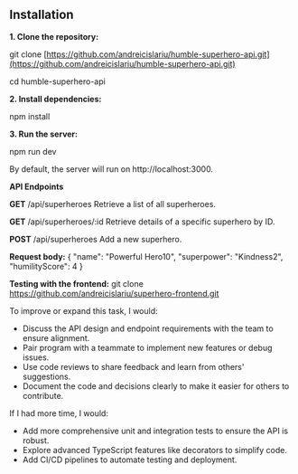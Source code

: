 ## Installation

**1. Clone the repository:**

git clone [https://github.com/andreicislariu/humble-superhero-api.git](https://github.com/andreicislariu/humble-superhero-api.git)

cd humble-superhero-api

**2. Install dependencies:**

npm install

**3. Run the server:**

npm run dev

By default, the server will run on http://localhost:3000.

**API Endpoints**

**GET** /api/superheroes
Retrieve a list of all superheroes.

**GET** /api/superheroes/:id
Retrieve details of a specific superhero by ID.

**POST** /api/superheroes
Add a new superhero.

**Request body:**
{
  "name": "Powerful Hero10",
  "superpower": "Kindness2",
  "humilityScore": 4
}

**Testing with the frontend:**
git clone https://github.com/andreicislariu/superhero-frontend.git



To improve or expand this task, I would:
- Discuss the API design and endpoint requirements with the team to ensure alignment.
- Pair program with a teammate to implement new features or debug issues.
- Use code reviews to share feedback and learn from others' suggestions.
- Document the code and decisions clearly to make it easier for others to contribute.

If I had more time, I would:
- Add more comprehensive unit and integration tests to ensure the API is robust.
- Explore advanced TypeScript features like decorators to simplify code.
- Add CI/CD pipelines to automate testing and deployment.
